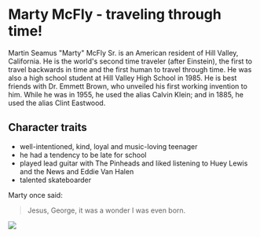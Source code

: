 # Marty McFly - traveling through time!

Martin Seamus "Marty" McFly Sr. is an American resident of Hill Valley, California. He is the world's second time traveler (after Einstein), the first to travel backwards in time and the first human to travel through time. He was also a high school student at Hill Valley High School in 1985. He is best friends with Dr. Emmett Brown, who unveiled his first working invention to him. While he was in 1955, he used the alias Calvin Klein; and in 1885, he used the alias Clint Eastwood. 

## Character traits
* well-intentioned, kind, loyal and music-loving teenager
* he had a tendency to be late for school
* played lead guitar with The Pinheads and liked listening to Huey Lewis and the News and Eddie Van Halen
* talented skateboarder

Marty once said:
> Jesus, George, it was a wonder I was even born.

<img src="https://vignette.wikia.nocookie.net/bttf/images/1/15/Pinheads.jpg/revision/latest?cb=20070221021618"/>